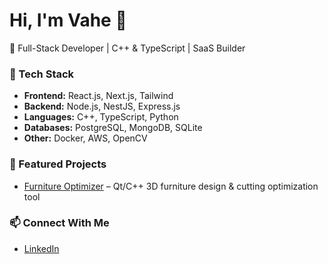 # Hi, I'm Vahe 👋  

🚀 Full-Stack Developer | C++ & TypeScript | SaaS Builder  

### 🔧 Tech Stack
- **Frontend:** React.js, Next.js, Tailwind  
- **Backend:** Node.js, NestJS, Express.js  
- **Languages:** C++, TypeScript, Python  
- **Databases:** PostgreSQL, MongoDB, SQLite  
- **Other:** Docker, AWS, OpenCV  

### 🌟 Featured Projects 
- [Furniture Optimizer](https://github.com/vaahe/design-craft) – Qt/C++ 3D furniture design & cutting optimization tool  

### 📫 Connect With Me
- [LinkedIn](https://www.linkedin.com/in/vaahe/)  
